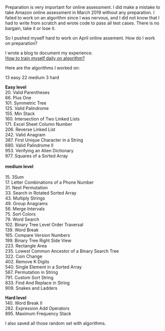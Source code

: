 Preparation is very important for online assessment. I did make a mistake to take Amazon online assessment in March 2019 without any preparation. I failed to work on an algorithm since I was nervous, and I did not know that I had to write from scratch and wrote code to pass all test cases. There is no bargain, take it or lose it. <br>

So I pushed myself hard to work on April online assement. How do I work on preparation?<br>

I wrote a blog to document my experience. <br>
[How to train myself daily on algorithm?](http://juliachencoding.blogspot.com/2019/04/how-to-train-myself-daily-on-algorithm.html)<br>

Here are the algorithms I worked on:<br>

13 easy 22 medium 3 hard<br>

**Easy level**<br>
20. Valid Parentheses<br>
66. Plus One<br>
101. Symmetric Tree <br> 
125. Valid Palindrome<br>
155. Min Stack<br>
160. Intersection of Two Linked Lists<br>
171. Excel Sheet Column Number<br>
206. Reverse Linked List<br>
242. Valid Anagram<br>
387. First Unique Character in a String<br>
680. Valid Palindrome II<br>
953. Verifying an Alien Dictionary<br>
977. Squares of a Sorted Array<br>
<br>
**medium level**<br>
<br>
15. 3Sum<br>
17. Letter Combinations of a Phone Number<br>
31. Next Permutation<br>
33. Search in Rotated Sorted Array<br>
43. Multiply Strings<br>
49. Group Anagrams<br>
56. Merge Intervals<br>
75. Sort Colors<br>
79. Word Search<br>
102. Binary Tree Level Order Traversal<br>
139. Word Break<br>
165. Compare Version Numbers<br>
199. Binary Tree Right Side View<br>
223. Rectangle Area<br>
235. Lowest Common Ancestor of a Binary Search Tree<br>
322. Coin Change<br>
402. Remove K Digits<br>
540. Single Element in a Sorted Array<br>
567. Permutation in String<br>
791. Custom Sort String<br>
833. Find And Replace in String<br>
909. Snakes and Ladders<br>


**Hard level**<br>
140. Word Break II<br>
282. Expression Add Operators<br>
895. Maximum Frequency Stack<br>

I also saved all those random set with algorithms. <br>
